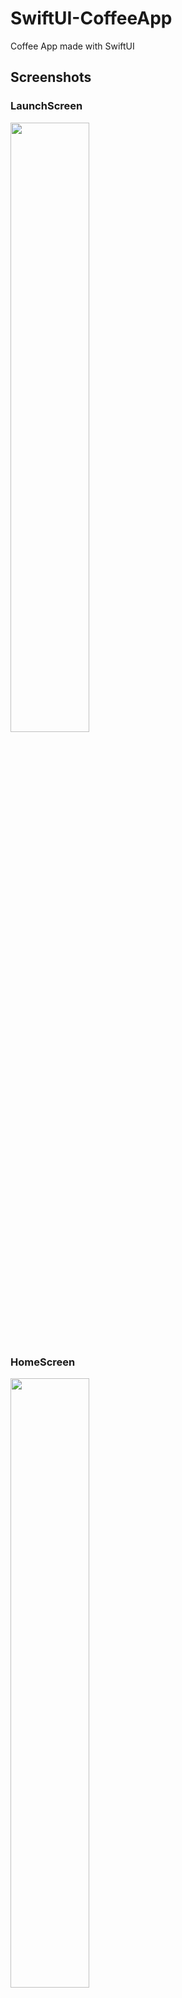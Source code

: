 # SwiftUI-CoffeeApp
 Coffee App made with SwiftUI


## Screenshots

### LaunchScreen

<img src="https://user-images.githubusercontent.com/113136227/189525327-ed6d2915-de36-4d17-a29d-fcd1f61d0fd8.png"  width=50% height=50%>

### HomeScreen

<img src="https://user-images.githubusercontent.com/113136227/189525625-cd41c09e-f604-469c-9aaa-0b5d150091ca.png"  width=50% height=50%>

### AddScreen

<img src="https://user-images.githubusercontent.com/113136227/189525682-bdd80fc9-4390-4eff-8b5b-92c942f15a6e.png"  width=50% height=50%>
